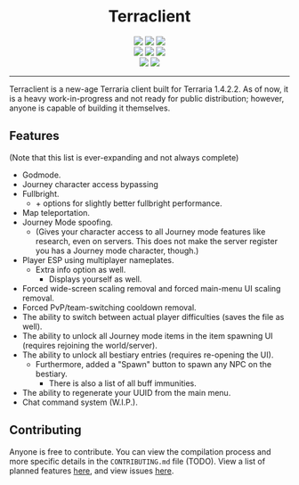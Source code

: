 <h1 align="center">
Terraclient
</h1>
<p align="center">
  <img src="https://forthebadge.com/images/badges/made-with-c-sharp.svg"> <img src="https://forthebadge.com/images/badges/0-percent-optimized.svg"> <img src="https://forthebadge.com/images/badges/contains-tasty-spaghetti-code.svg"><br>
  <img src="https://forthebadge.com/images/badges/open-source.svg"> <img src="https://forthebadge.com/images/badges/uses-git.svg"> <img src="https://forthebadge.com/images/badges/powered-by-black-magic.svg"><br>
  <img src="https://forthebadge.com/images/badges/reading-6th-grade-level.svg"> <img src="https://forthebadge.com/images/badges/built-by-neckbeards.svg">
</p>

----

Terraclient is a new-age Terraria client built for Terraria 1.4.2.2. As of now, it is a heavy work-in-progress and not ready for public distribution; however, anyone is capable of building it themselves.

## Features

(Note that this list is ever-expanding and not always complete)
- Godmode.
- Journey character access bypassing
- Fullbright.
  - \+ options for slightly better fullbright performance.
- Map teleportation.
- Journey Mode spoofing.
  - (Gives your character access to all Journey mode features like research, even on servers. This does not make the server register you has a Journey mode character, though.)
- Player ESP using multiplayer nameplates.
  - Extra info option as well.
    - Displays yourself as well.
- Forced wide-screen scaling removal and forced main-menu UI scaling removal.
- Forced PvP/team-switching cooldown removal.
- The ability to switch between actual player difficulties (saves the file as well).
- The ability to unlock all Journey mode items in the item spawning UI (requires rejoining the world/server).
- The ability to unlock all bestiary entries (requires re-opening the UI).
  - Furthermore, added a "Spawn" button to spawn any NPC on the bestiary.
    - There is also a list of all buff immunities.
- The ability to regenerate your UUID from the main menu.
- Chat command system (W.I.P.).

## Contributing
Anyone is free to contribute. You can view the compilation process and more specific details in the `CONTRIBUTING.md` file (TODO).
View a list of planned features [here](https://github.com/TML-Patcher/Terraclient/issues/1), and view issues [here](https://github.com/TML-Patcher/Terraclient/issues).

